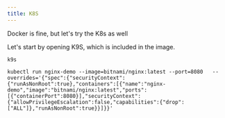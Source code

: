 ```yaml
---
title: K8S
---
```


Docker is fine, but let's try the K8s as well

Let's start by opening K9S, which is included in the image.

```execute-1
k9s
```

```execute-2
kubectl run nginx-demo --image=bitnami/nginx:latest --port=8080   --overrides='{"spec":{"securityContext":{"runAsNonRoot":true},"containers":[{"name":"nginx-demo","image":"bitnami/nginx:latest","ports":[{"containerPort":8080}],"securityContext":{"allowPrivilegeEscalation":false,"capabilities":{"drop":["ALL"]},"runAsNonRoot":true}}]}}'
```

